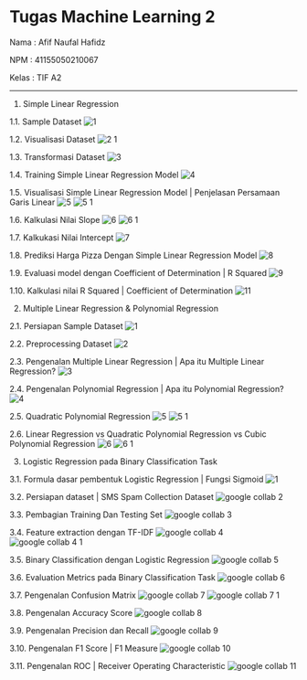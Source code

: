 # Tugas Machine Learning 2

Nama		: Afif Naufal Hafidz

NPM		: 41155050210067

Kelas		: TIF A2

---

1.	Simple Linear Regression

1.1.	 Sample Dataset
![1](https://github.com/user-attachments/assets/dc082e86-6d19-4815-8d66-750c1a7c9fc6)

1.2.	 Visualisasi Dataset
![2 1](https://github.com/user-attachments/assets/f972f996-e9ff-475a-814b-a38e97953f5b)

1.3.	 Transformasi Dataset
![3](https://github.com/user-attachments/assets/0e43bd6e-0552-4523-a440-24bd358da1e8)

1.4.	 Training Simple Linear Regression Model
![4](https://github.com/user-attachments/assets/41d303a3-6084-4bda-9c05-d00bf546a7f1)

1.5.	 Visualisasi Simple Linear Regression Model | Penjelasan Persamaan Garis Linear
![5](https://github.com/user-attachments/assets/46ac2eed-a5b4-40e7-aaa7-3da5c88d5ac5)
![5 1](https://github.com/user-attachments/assets/33d1b8be-69f3-444a-9ee8-d778aa9ead3d)
 
1.6.	 Kalkulasi Nilai Slope
![6](https://github.com/user-attachments/assets/1596ac84-10dd-4d2f-a900-720de5ce3428)
![6 1](https://github.com/user-attachments/assets/98b589c2-2736-424e-ad66-7bdd993c4659) 
 
1.7.	 Kalkukasi Nilai Intercept
![7](https://github.com/user-attachments/assets/a2265d98-6ef2-486b-ab46-d490cdcb4715)
 
1.8.	 Prediksi Harga Pizza Dengan Simple Linear Regression Model
![8](https://github.com/user-attachments/assets/8c97a514-74b9-4474-8de1-3fe622b5d57f)

1.9.	 Evaluasi model dengan Coefficient of Determination | R Squared
![9](https://github.com/user-attachments/assets/6d857a54-2482-498f-9604-1595c87e9272)
 
1.10.	 Kalkulasi nilai R Squared | Coefficient of Determination
![11](https://github.com/user-attachments/assets/99090b22-5d74-4de1-908c-7a99120da646)

2.	Multiple Linear Regression & Polynomial Regression

2.1.	 Persiapan Sample Dataset
![1](https://github.com/user-attachments/assets/39bbd32a-ea64-4063-a550-5a72573fd554)
 
2.2.	 Preprocessing Dataset
![2](https://github.com/user-attachments/assets/70215fea-643a-4174-a9e9-0fe403fc32a2)
 
2.3.	 Pengenalan Multiple Linear Regression | Apa itu Multiple Linear Regression?
![3](https://github.com/user-attachments/assets/28172739-f9d9-49e3-91a0-b41ccec0605e)
 
2.4.	 Pengenalan Polynomial Regression | Apa itu Polynomial Regression?
![4](https://github.com/user-attachments/assets/f5e67ba6-f882-4d05-a2d5-e0b62b8b5008)

2.5.	 Quadratic Polynomial Regression
![5](https://github.com/user-attachments/assets/83a67080-c391-4d6c-b786-1c9e9a4754eb) 
![5 1](https://github.com/user-attachments/assets/f809aec6-1aee-4b67-9624-47f991b56405)
 
2.6.	Linear Regression vs Quadratic Polynomial Regression vs Cubic Polynomial Regression
![6](https://github.com/user-attachments/assets/b9ffb236-814a-444c-b859-58d9ba102b02) 
![6 1](https://github.com/user-attachments/assets/036a671e-a1de-4da6-a996-c562ac2bf7b5)
 
3.	Logistic Regression pada Binary Classification Task

3.1.	Formula dasar pembentuk Logistic Regression | Fungsi Sigmoid
![1](https://github.com/user-attachments/assets/fae3a77a-c33a-4501-a0fe-bb016358b26c)
 
3.2.	Persiapan dataset | SMS Spam Collection Dataset
![google collab 2](https://github.com/user-attachments/assets/f50ee0e0-5a7e-4aa9-ab5c-49d988a929e0)
 
3.3.	Pembagian Training Dan Testing Set
![google collab 3](https://github.com/user-attachments/assets/5a34b68b-7fe9-4f08-b1b9-2136477c4aef)

3.4.	Feature extraction dengan TF-IDF
![google collab 4](https://github.com/user-attachments/assets/5e2f7b3e-a031-4bc4-b9cf-2ddf2f8dcc79) 
![google collab 4 1](https://github.com/user-attachments/assets/eb7e15bf-e8dd-4ad5-ae49-9ea2c0e9b305)
 
3.5.	Binary Classification dengan Logistic Regression
![google collab 5](https://github.com/user-attachments/assets/66cd6d9e-c38a-4ab2-98fc-3fc87ccec677)

3.6.	Evaluation Metrics pada Binary Classification Task
![google collab 6](https://github.com/user-attachments/assets/feed6088-4773-477a-be12-41d60e808136)

3.7.	Pengenalan Confusion Matrix
![google collab 7](https://github.com/user-attachments/assets/391ea2a3-491c-48d4-985c-a9acbd44f07c) 
![google collab 7 1](https://github.com/user-attachments/assets/e646fb2d-2b00-4069-b2df-f323fd862000)
 
3.8.	Pengenalan Accuracy Score
![google collab 8](https://github.com/user-attachments/assets/d02feba6-cfd2-46ee-bc24-e3cc22ad3b9e)

3.9.	Pengenalan Precision dan Recall
![google collab 9](https://github.com/user-attachments/assets/e17040a8-855a-4dfe-8e2c-6eaba1a462d9)

3.10.	Pengenalan F1 Score | F1 Measure
![google collab 10](https://github.com/user-attachments/assets/1bb31a12-b5db-48c3-9e6a-c5996a0496dc)

3.11.	Pengenalan ROC | Receiver Operating Characteristic
![google collab 11](https://github.com/user-attachments/assets/f407fd64-86cf-44bb-ba9e-765b6bcc5297) 

